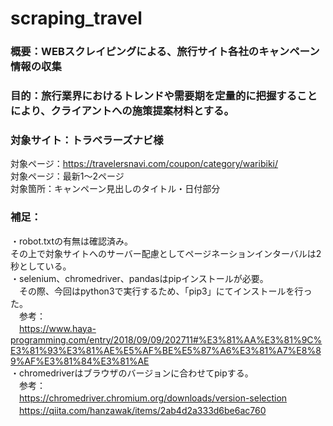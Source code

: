 # scraping_travel

### 概要：WEBスクレイピングによる、旅行サイト各社のキャンペーン情報の収集
### 目的：旅行業界におけるトレンドや需要期を定量的に把握することにより、クライアントへの施策提案材料とする。
### 対象サイト：トラベラーズナビ様
対象ページ：https://travelersnavi.com/coupon/category/waribiki/  
対象ページ：最新1〜2ページ  
対象箇所：キャンペーン見出しのタイトル・日付部分  
  
### 補足：
・robot.txtの有無は確認済み。  
 その上で対象サイトへのサーバー配慮としてページネーションインターバルは2秒としている。  
・selenium、chromedriver、pandasはpipインストールが必要。  
　その際、今回はpython3で実行するため、「pip3」にてインストールを行った。  
　参考：  
　https://www.haya-programming.com/entry/2018/09/09/202711#%E3%81%AA%E3%81%9C%E3%81%93%E3%81%AE%E5%AF%BE%E5%87%A6%E3%81%A7%E8%89%AF%E3%81%84%E3%81%AE  
・chromedriverはブラウザのバージョンに合わせてpipする。  
　参考：  
　https://chromedriver.chromium.org/downloads/version-selection  
　https://qiita.com/hanzawak/items/2ab4d2a333d6be6ac760  
 
